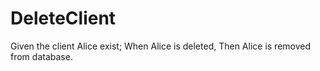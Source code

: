 # DeleteClient

Given the client Alice exist;
When Alice is deleted,
Then Alice is removed from database.

